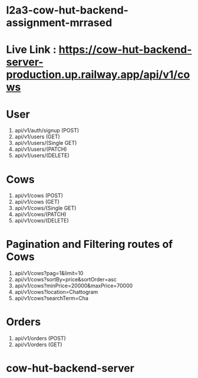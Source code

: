 # l2a3-cow-hut-backend-assignment-mrrased

# Live Link : https://cow-hut-backend-server-production.up.railway.app/api/v1/cows

# User

1. api/v1/auth/signup (POST)
2. api/v1/users (GET)
3. api/v1/users/(Single GET)
4. api/v1/users/(PATCH)
5. api/v1/users/(DELETE)

# Cows

1. api/v1/cows (POST)
2. api/v1/cows (GET)
3. api/v1/cows/(Single GET)
4. api/v1/cows/(PATCH)
5. api/v1/cows/(DELETE)

# Pagination and Filtering routes of Cows

1. api/v1/cows?pag=1&limit=10
2. api/v1/cows?sortBy=price&sortOrder=asc
3. api/v1/cows?minPrice=20000&maxPrice=70000
4. api/v1/cows?location=Chattogram
5. api/v1/cows?searchTerm=Cha

# Orders

1. api/v1/orders (POST)
2. api/v1/orders (GET)

# cow-hut-backend-server
